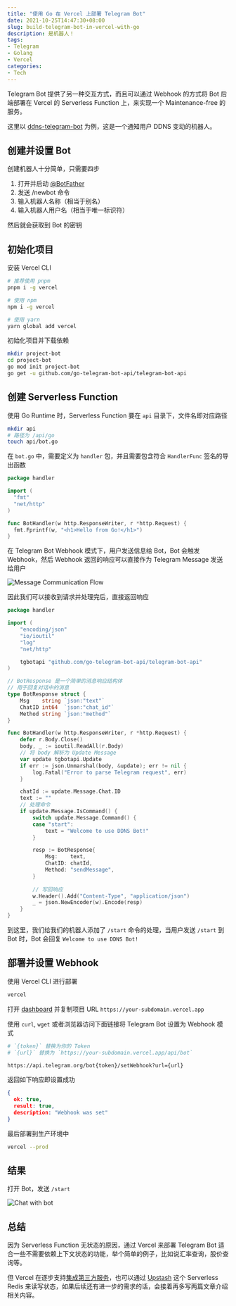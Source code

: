 ```yaml
---
title: "使用 Go 在 Vercel 上部署 Telegram Bot"
date: 2021-10-25T14:47:30+08:00
slug: build-telegram-bot-in-vercel-with-go
description: 是机器人！
tags:
- Telegram
- Golang
- Vercel
categories:
- Tech
---
```


Telegram Bot 提供了另一种交互方式，而且可以通过 Webhook 的方式将 Bot 后端部署在 Vercel 的 Serverless Function 上，来实现一个 Maintenance-free 的服务。

这里以 [ddns-telegram-bot](https://github.com/WingLim/ddns-telegram-bot) 为例，这是一个通知用户 DDNS 变动的机器人。

## 创建并设置 Bot

创建机器人十分简单，只需要四步

1. 打开并启动 [@BotFather](https://t.me/BotFather)
2. 发送 /newbot 命令
3. 输入机器人名称（相当于别名）
4. 输入机器人用户名（相当于唯一标识符）

然后就会获取到 Bot 的密钥

## 初始化项目

安装 Vercel CLI

```bash
# 推荐使用 pnpm
pnpm i -g vercel

# 使用 npm
npm i -g vercel

# 使用 yarn
yarn global add vercel
```

初始化项目并下载依赖

```bash
mkdir project-bot
cd project-bot
go mod init project-bot
go get -u github.com/go-telegram-bot-api/telegram-bot-api
```

## 创建 Serverless Function

使用 Go Runtime 时，Serverless Function 要在 `api` 目录下，文件名即对应路径

```bash
mkdir api
# 路径为 /api/go
touch api/bot.go
```

在 `bot.go` 中，需要定义为 `handler` 包，并且需要包含符合 `HandlerFunc` 签名的导出函数

```go
package handler

import (
  "fmt"
  "net/http"
)

func BotHandler(w http.ResponseWriter, r *http.Request) {
  fmt.Fprintf(w, "<h1>Hello from Go!</h1>")
}
```

在 Telegram Bot Webhook 模式下，用户发送信息给 Bot，Bot 会触发 Webhook，然后 Webhook 返回的响应可以直接作为 Telegram Message 发送给用户

![Message Communication Flow](https://cdn.jsdelivr.net/gh/WingLim/winglim.github.io@hugo/static/images/202110251452862.png)

因此我们可以接收到请求并处理完后，直接返回响应

```go
package handler

import (
	"encoding/json"
	"io/ioutil"
	"log"
	"net/http"

	tgbotapi "github.com/go-telegram-bot-api/telegram-bot-api"
)

// BotResponse 是一个简单的消息响应结构体
// 用于回复对话中的消息
type BotResponse struct {
	Msg    string `json:"text"`
	ChatID int64  `json:"chat_id"`
	Method string `json:"method"`
}

func BotHandler(w http.ResponseWriter, r *http.Request) {
	defer r.Body.Close()
	body, _ := ioutil.ReadAll(r.Body)
	// 将 body 解析为 Update Message
	var update tgbotapi.Update
	if err := json.Unmarshal(body, &update); err != nil {
		log.Fatal("Error to parse Telegram request", err)
	}

	chatId := update.Message.Chat.ID
	text := ""
	// 处理命令
	if update.Message.IsCommand() {
		switch update.Message.Command() {
		case "start":
			text = "Welcome to use DDNS Bot!"
		}

		resp := BotResponse{
			Msg:    text,
			ChatID: chatId,
			Method: "sendMessage",
		}
		
		// 写回响应
		w.Header().Add("Content-Type", "application/json")
		_ = json.NewEncoder(w).Encode(resp)
	}
}
```

到这里，我们给我们的机器人添加了 `/start` 命令的处理，当用户发送 `/start` 到 Bot 时，Bot 会回复 `Welcome to use DDNS Bot!`

## 部署并设置 Webhook

使用 Vercel CLI 进行部署

```bash
vercel
```

打开 [dashboard](https://vercel.com/dashboard) 并复制项目 URL `https://your-subdomain.vercel.app`

使用 `curl`, `wget` 或者浏览器访问下面链接将 Telegram Bot 设置为 Webhook 模式

```bash
# `{token}` 替换为你的 Token
# `{url}` 替换为 `https://your-subdomain.vercel.app/api/bot`

https://api.telegram.org/bot{token}/setWebhook?url={url}
```

返回如下响应即设置成功

```json
{
  ok: true,
  result: true,
  description: "Webhook was set"
}
```

最后部署到生产环境中

```bash
vercel --prod
```

## 结果

打开 Bot，发送 `/start`

![Chat with bot](https://cdn.jsdelivr.net/gh/WingLim/winglim.github.io@hugo/static/images/202110251453515.png)

## 总结

因为 Serverless Function 无状态的原因，通过 Vercel 来部署 Telegram Bot 适合一些不需要依赖上下文状态的功能，举个简单的例子，比如说汇率查询，股价查询等。

但 Vercel 在逐步支持[集成第三方服务](https://vercel.com/integrations)，也可以通过 [Upstash](https://vercel.com/integrations/upstash) 这个 Serverless Redis 来读写状态，如果后续还有进一步的需求的话，会接着再多写两篇文章介绍相关内容。
